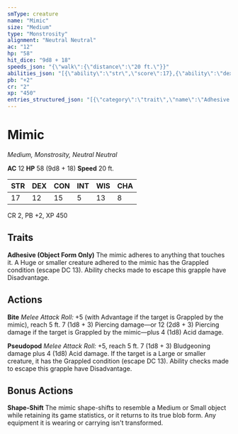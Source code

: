 ```yaml
---
smType: creature
name: "Mimic"
size: "Medium"
type: "Monstrosity"
alignment: "Neutral Neutral"
ac: "12"
hp: "58"
hit_dice: "9d8 + 18"
speeds_json: "{\"walk\":{\"distance\":\"20 ft.\"}}"
abilities_json: "[{\"ability\":\"str\",\"score\":17},{\"ability\":\"dex\",\"score\":12},{\"ability\":\"con\",\"score\":15},{\"ability\":\"int\",\"score\":5},{\"ability\":\"wis\",\"score\":13},{\"ability\":\"cha\",\"score\":8}]"
pb: "+2"
cr: "2"
xp: "450"
entries_structured_json: "[{\"category\":\"trait\",\"name\":\"Adhesive (Object Form Only)\",\"text\":\"The mimic adheres to anything that touches it. A Huge or smaller creature adhered to the mimic has the Grappled condition (escape DC 13). Ability checks made to escape this grapple have Disadvantage.\"},{\"category\":\"action\",\"name\":\"Bite\",\"text\":\"*Melee Attack Roll:* +5 (with Advantage if the target is Grappled by the mimic), reach 5 ft. 7 (1d8 + 3) Piercing damage—or 12 (2d8 + 3) Piercing damage if the target is Grappled by the mimic—plus 4 (1d8) Acid damage.\"},{\"category\":\"action\",\"name\":\"Pseudopod\",\"text\":\"*Melee Attack Roll:* +5, reach 5 ft. 7 (1d8 + 3) Bludgeoning damage plus 4 (1d8) Acid damage. If the target is a Large or smaller creature, it has the Grappled condition (escape DC 13). Ability checks made to escape this grapple have Disadvantage.\"},{\"category\":\"bonus\",\"name\":\"Shape-Shift\",\"text\":\"The mimic shape-shifts to resemble a Medium or Small object while retaining its game statistics, or it returns to its true blob form. Any equipment it is wearing or carrying isn't transformed.\"}]"
---
```


# Mimic
*Medium, Monstrosity, Neutral Neutral*

**AC** 12
**HP** 58 (9d8 + 18)
**Speed** 20 ft.

| STR | DEX | CON | INT | WIS | CHA |
| --- | --- | --- | --- | --- | --- |
| 17 | 12 | 15 | 5 | 13 | 8 |

CR 2, PB +2, XP 450

## Traits

**Adhesive (Object Form Only)**
The mimic adheres to anything that touches it. A Huge or smaller creature adhered to the mimic has the Grappled condition (escape DC 13). Ability checks made to escape this grapple have Disadvantage.

## Actions

**Bite**
*Melee Attack Roll:* +5 (with Advantage if the target is Grappled by the mimic), reach 5 ft. 7 (1d8 + 3) Piercing damage—or 12 (2d8 + 3) Piercing damage if the target is Grappled by the mimic—plus 4 (1d8) Acid damage.

**Pseudopod**
*Melee Attack Roll:* +5, reach 5 ft. 7 (1d8 + 3) Bludgeoning damage plus 4 (1d8) Acid damage. If the target is a Large or smaller creature, it has the Grappled condition (escape DC 13). Ability checks made to escape this grapple have Disadvantage.

## Bonus Actions

**Shape-Shift**
The mimic shape-shifts to resemble a Medium or Small object while retaining its game statistics, or it returns to its true blob form. Any equipment it is wearing or carrying isn't transformed.

